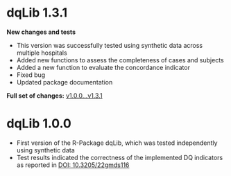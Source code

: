 # dqLib 1.3.1

**New changes and tests**
- This version was successfully tested using synthetic data across multiple hospitals
- Added new functions to assess the completeness of cases and subjects
- Added a new function to evaluate the concordance indicator
- Fixed bug
- Updated package documentation

**Full set of changes:** [v1.0.0...v1.3.1](https://github.com/KaisTahar/dqLib/compare/v1.0.0...v1.3.1)

# dqLib 1.0.0

- First version of the R-Package dqLib, which was tested independently using synthetic data
- Test results indicated the correctness of the implemented DQ indicators as reported in [DOI: 10.3205/22gmds116](https://www.egms.de/static/en/meetings/gmds2022/22gmds116.shtml)
